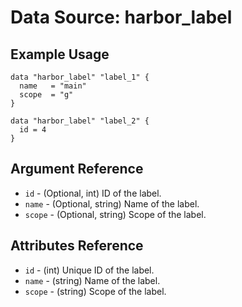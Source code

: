 # Data Source: harbor_label

## Example Usage

```hcl
data "harbor_label" "label_1" {
  name   = "main"
  scope  = "g"
}

data "harbor_label" "label_2" {
  id = 4
}

```

## Argument Reference

- `id` - (Optional, int) ID of the label.
- `name` - (Optional, string) Name of the label.
- `scope` - (Optional, string) Scope of the label.

## Attributes Reference

- `id` - (int) Unique ID of the label.
- `name` - (string) Name of the label.
- `scope` - (string) Scope of the label.
